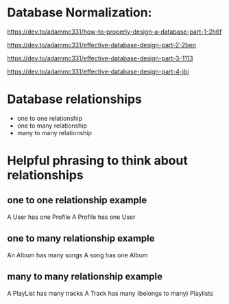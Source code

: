 # Database Normalization:

https://dev.to/adammc331/how-to-properly-design-a-database-part-1-2h6f

https://dev.to/adammc331/effective-database-design-part-2-2ben

https://dev.to/adammc331/effective-database-design-part-3-1113

https://dev.to/adammc331/effective-database-design-part-4-jbj

# Database relationships

- one to one relationship
- one to many relationship
- many to many relationship

# Helpful phrasing to think about relationships

## one to one relationship example

A User has one Profile
A Profile has one User

## one to many relationship example

An Album has many songs
A song has one Album

## many to many relationship example

A PlayList has many tracks
A Track has many (belongs to many) Playlists

